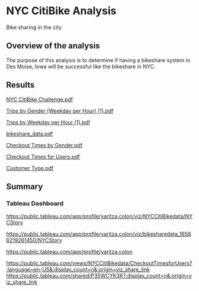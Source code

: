 # NYC CitiBike Analysis

Bike sharing in the city

## Overview of the analysis

The purpose of this analysis is to determine if having a bikeshare system in Des Moise, Iowa will be successful like the bikeshare in NYC.

## Results

[NYC CitiBike Challenge.pdf](https://github.com/yaritza-c/bikesharing/files/9176076/NYC.CitiBike.Challenge.pdf)

[Trips by Gender (Weekday per Hour) (1).pdf](https://github.com/yaritza-c/bikesharing/files/9176080/Trips.by.Gender.Weekday.per.Hour.1.pdf)

[Trips by Weekday per Hour (1).pdf](https://github.com/yaritza-c/bikesharing/files/9176079/Trips.by.Weekday.per.Hour.1.pdf)

[bikeshare_data.pdf](https://github.com/yaritza-c/bikesharing/files/9176065/bikeshare_data.pdf)

[Checkout Times by Gender.pdf](https://github.com/yaritza-c/bikesharing/files/9176066/Checkout.Times.by.Gender.pdf)

[Checkout Times for Users.pdf](https://github.com/yaritza-c/bikesharing/files/9176067/Checkout.Times.for.Users.pdf)

[Customer Type.pdf](https://github.com/yaritza-c/bikesharing/files/9176068/Customer.Type.pdf)


## Summary


### Tableau Dashboard

https://public.tableau.com/app/profile/yaritza.colon/viz/NYCCitiBikedata/NYCStory

https://public.tableau.com/app/profile/yaritza.colon/viz/bikesharedata_16586219261450/NYCStory

https://public.tableau.com/app/profile/yaritza.colon

https://public.tableau.com/views/NYCCitiBikedata/CheckoutTimesforUsers?:language=en-US&:display_count=n&:origin=viz_share_link
https://public.tableau.com/shared/P35WCYK3K?:display_count=n&:origin=viz_share_link
